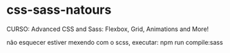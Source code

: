 # css-sass-natours
CURSO: Advanced CSS and Sass: Flexbox, Grid, Animations and More!

não esquecer estiver mexendo com o scss, executar:
  npm run compile:sass

